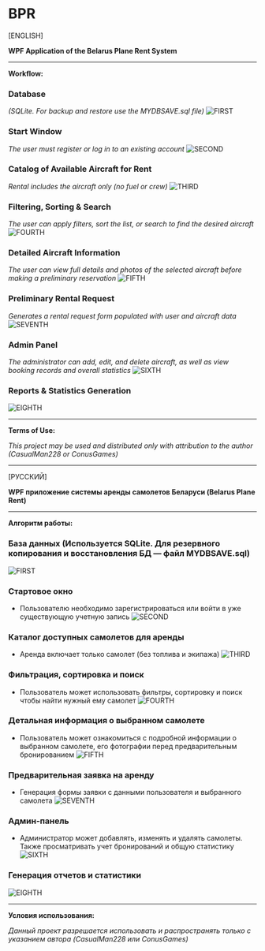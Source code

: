 # BPR
[ENGLISH]

**WPF Application of the Belarus Plane Rent System**

---

**Workflow:**

### Database
*(SQLite. For backup and restore use the MYDBSAVE.sql file)*
![FIRST](FIRST.png)

### Start Window
*The user must register or log in to an existing account*
![SECOND](SECOND.png)

### Catalog of Available Aircraft for Rent
*Rental includes the aircraft only (no fuel or crew)*
![THIRD](THIRD.png)

### Filtering, Sorting & Search
*The user can apply filters, sort the list, or search to find the desired aircraft*
![FOURTH](FOURTH.png)

### Detailed Aircraft Information
*The user can view full details and photos of the selected aircraft before making a preliminary reservation*
![FIFTH](FIFTH.png)

### Preliminary Rental Request
*Generates a rental request form populated with user and aircraft data*
![SEVENTH](SEVENTH.png)

### Admin Panel
*The administrator can add, edit, and delete aircraft, as well as view booking records and overall statistics*
![SIXTH](SIXTH.png)

### Reports & Statistics Generation
![EIGHTH](EIGHTH.png)

---

**Terms of Use:**

*This project may be used and distributed only with attribution to the author (CasualMan228 or ConusGames)*

---

[РУССКИЙ]

**WPF приложение системы аренды самолетов Беларуси (Belarus Plane Rent)**

---

**Алгоритм работы:**
### База данных (Используется SQLite. Для резервного копирования и восстановления БД — файл MYDBSAVE.sql)
![FIRST](FIRST.png)

### Стартовое окно
* Пользователю необходимо зарегистрироваться или войти в уже существующую учетную запись
![SECOND](SECOND.png)

### Каталог доступных самолетов для аренды
* Аренда включает только самолет (без топлива и экипажа)
![THIRD](THIRD.png)

### Фильтрация, сортировка и поиск
* Пользователь может использовать фильтры, сортировку и поиск чтобы найти нужный ему самолет
![FOURTH](FOURTH.png)

### Детальная информация о выбранном самолете
* Пользователь может ознакомиться с подробной информации о выбранном самолете, его фотографии перед предварительным бронированием
![FIFTH](FIFTH.png)

### Предварительная заявка на аренду
* Генерация формы заявки с данными пользователя и выбранного самолета
![SEVENTH](SEVENTH.png)

### Админ-панель
* Администратор может добавлять, изменять и удалять самолеты. Также просматривать учет бронирований и общую статистику
![SIXTH](SIXTH.png)

### Генерация отчетов и статистики
![EIGHTH](EIGHTH.png)

---

**Условия использования:**

*Данный проект разрешается использовать и распространять только с указанием автора (CasualMan228 или ConusGames)*